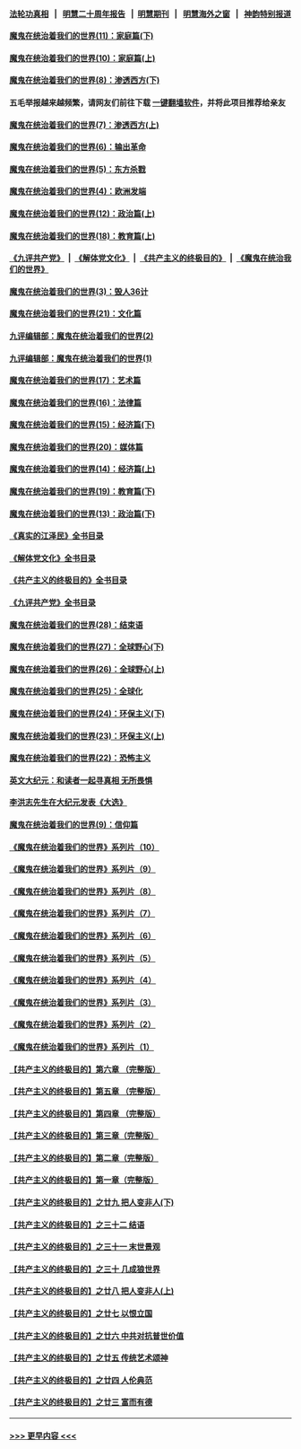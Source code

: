 #### [法轮功真相](https://github.com/gfw-breaker/truth/blob/master/README.md?t=0) &nbsp;&nbsp;|&nbsp;&nbsp; [明慧二十周年报告](https://github.com/gfw-breaker/mh-reports/blob/master/README.md?t=0) &nbsp;&nbsp;|&nbsp;&nbsp;[明慧期刊](https://github.com/gfw-breaker/mh-qikan) &nbsp;&nbsp;|&nbsp;&nbsp; [明慧海外之窗](https://github.com/gfw-breaker/mh-news/blob/master/README.md?t=0) &nbsp;&nbsp;|&nbsp;&nbsp; [神韵特别报道](https://github.com/gfw-breaker/mh-news/blob/master/shenyun.md?t=0)
#### [魔鬼在统治着我们的世界(11)：家庭篇(下)](../pages/nsc422/n10440961.md?t=12080251) 
#### [魔鬼在统治着我们的世界(10)：家庭篇(上)](../pages/nsc422/n10435448.md?t=12080251) 
#### [魔鬼在统治着我们的世界(8)：渗透西方(下)](../pages/nsc422/n10429603.md?t=12080251) 
#### 五毛举报越来越频繁，请网友们前往下载 [一键翻墙软件](https://github.com/gfw-breaker/ssr-accounts)，并将此项目推荐给亲友
#### [魔鬼在统治着我们的世界(7)：渗透西方(上)](../pages/nsc422/n10426013.md?t=12080251) 
#### [魔鬼在统治着我们的世界(6)：输出革命](../pages/nsc422/n10421536.md?t=12080251) 
#### [魔鬼在统治着我们的世界(5)：东方杀戮](../pages/nsc422/n10417707.md?t=12080251) 
#### [魔鬼在统治着我们的世界(4)：欧洲发端](../pages/nsc422/n10414890.md?t=12080251) 
#### [魔鬼在统治着我们的世界(12)：政治篇(上)](../pages/nsc422/n10444576.md?t=12080251) 
#### [魔鬼在统治着我们的世界(18)：教育篇(上)](../pages/nsc422/n10526970.md?t=12080251) 
#### [《九评共产党》](https://github.com/begood0513/9ping.md/blob/master/README.md) &nbsp;|&nbsp; [《解体党文化》](../../../../jtdwh.md/blob/master/README.md)  &nbsp;|&nbsp; [《共产主义的终极目的》](../../../../gczydzjmd.md/blob/master/README.md) &nbsp;|&nbsp; [《魔鬼在统治我们的世界》](../../../../mgztzwmdsj.md/blob/master/README.md) 
#### [魔鬼在统治着我们的世界(3)：毁人36计](../pages/nsc422/n10411583.md?t=12080251) 
#### [魔鬼在统治着我们的世界(21)：文化篇](../pages/nsc422/n10597706.md?t=12080251) 
#### [九评编辑部：魔鬼在统治着我们的世界(2)](../pages/nsc422/n10410036.md?t=12080251) 
#### [九评编辑部：魔鬼在统治着我们的世界(1)](../pages/nsc422/n10406825.md?t=12080251) 
#### [魔鬼在统治着我们的世界(17)：艺术篇](../pages/nsc422/n10499093.md?t=12080251) 
#### [魔鬼在统治着我们的世界(16)：法律篇](../pages/nsc422/n10485969.md?t=12080251) 
#### [魔鬼在统治着我们的世界(15)：经济篇(下)](../pages/nsc422/n10469975.md?t=12080251) 
#### [魔鬼在统治着我们的世界(20)：媒体篇](../pages/nsc422/n10586579.md?t=12080251) 
#### [魔鬼在统治着我们的世界(14)：经济篇(上)](../pages/nsc422/n10457370.md?t=12080251) 
#### [魔鬼在统治着我们的世界(19)：教育篇(下)](../pages/nsc422/n10564808.md?t=12080251) 
#### [魔鬼在统治着我们的世界(13)：政治篇(下)](../pages/nsc422/n10448270.md?t=12080251) 
#### [《真实的江泽民》全书目录](../pages/nsc422/n13721399.md?t=12080251) 
#### [《解体党文化》全书目录](../pages/nsc422/n13721157.md?t=12080251) 
#### [《共产主义的终极目的》全书目录](../pages/nsc422/n13721048.md?t=12080251) 
#### [《九评共产党》全书目录](../pages/nsc422/n13708085.md?t=12080251) 
#### [魔鬼在统治着我们的世界(28)：结束语](../pages/nsc422/n10936246.md?t=12080251) 
#### [魔鬼在统治着我们的世界(27)：全球野心(下)](../pages/nsc422/n10928319.md?t=12080251) 
#### [魔鬼在统治着我们的世界(26)：全球野心(上)](../pages/nsc422/n10900318.md?t=12080251) 
#### [魔鬼在统治着我们的世界(25)：全球化](../pages/nsc422/n10788205.md?t=12080251) 
#### [魔鬼在统治着我们的世界(24)：环保主义(下)](../pages/nsc422/n10695307.md?t=12080251) 
#### [魔鬼在统治着我们的世界(23)：环保主义(上)](../pages/nsc422/n10688613.md?t=12080251) 
#### [魔鬼在统治着我们的世界(22)：恐怖主义](../pages/nsc422/n10614727.md?t=12080251) 
#### [英文大纪元：和读者一起寻真相 无所畏惧](../pages/nsc422/n12542027.md?t=12080251) 
#### [李洪志先生在大纪元发表《大选》](../pages/nsc422/n12534746.md?t=12080251) 
#### [魔鬼在统治着我们的世界(9)：信仰篇](../pages/nsc422/n10432159.md?t=12080251) 
#### [《魔鬼在统治着我们的世界》系列片（10）](../pages/nsc422/n12292670.md?t=12080251) 
#### [《魔鬼在统治着我们的世界》系列片（9）](../pages/nsc422/n12290859.md?t=12080251) 
#### [《魔鬼在统治着我们的世界》系列片（8）](../pages/nsc422/n12287445.md?t=12080251) 
#### [《魔鬼在统治着我们的世界》系列片（7）](../pages/nsc422/n12283425.md?t=12080251) 
#### [《魔鬼在统治着我们的世界》系列片（6）](../pages/nsc422/n12282314.md?t=12080251) 
#### [《魔鬼在统治着我们的世界》系列片（5）](../pages/nsc422/n12281419.md?t=12080251) 
#### [《魔鬼在统治着我们的世界》系列片（4）](../pages/nsc422/n12274024.md?t=12080251) 
#### [《魔鬼在统治着我们的世界》系列片（3）](../pages/nsc422/n12271322.md?t=12080251) 
#### [《魔鬼在统治着我们的世界》系列片（2）](../pages/nsc422/n12269049.md?t=12080251) 
#### [《魔鬼在统治着我们的世界》系列片（1）](../pages/nsc422/n12267575.md?t=12080251) 
#### [【共产主义的终极目的】第六章 （完整版）](../pages/nsc422/n11428913.md?t=12080251) 
#### [【共产主义的终极目的】第五章 （完整版）](../pages/nsc422/n11428912.md?t=12080251) 
#### [【共产主义的终极目的】第四章 （完整版）](../pages/nsc422/n11428907.md?t=12080251) 
#### [【共产主义的终极目的】第三章（完整版）](../pages/nsc422/n11428848.md?t=12080251) 
#### [【共产主义的终极目的】第二章（完整版）](../pages/nsc422/n11428831.md?t=12080251) 
#### [【共产主义的终极目的】第一章（完整版）](../pages/nsc422/n11417651.md?t=12080251) 
#### [【共产主义的终极目的】之廿九 把人变非人(下)](../pages/nsc422/n11344140.md?t=12080251) 
#### [【共产主义的终极目的】之三十二 结语](../pages/nsc422/n11360535.md?t=12080251) 
#### [【共产主义的终极目的】之三十一 末世景观](../pages/nsc422/n11351129.md?t=12080251) 
#### [【共产主义的终极目的】之三十 几成狼世界](../pages/nsc422/n11348280.md?t=12080251) 
#### [【共产主义的终极目的】之廿八 把人变非人(上)](../pages/nsc422/n11340492.md?t=12080251) 
#### [【共产主义的终极目的】之廿七 以恨立国](../pages/nsc422/n11336944.md?t=12080251) 
#### [【共产主义的终极目的】之廿六 中共对抗普世价值](../pages/nsc422/n11324785.md?t=12080251) 
#### [【共产主义的终极目的】之廿五 传统艺术颂神](../pages/nsc422/n11296396.md?t=12080251) 
#### [【共产主义的终极目的】之廿四 人伦典范](../pages/nsc422/n11296397.md?t=12080251) 
#### [【共产主义的终极目的】之廿三 富而有德](../pages/nsc422/n11283598.md?t=12080251) 

----
#### [ >>> 更早内容 <<< ](../indexes/nsc422-earlier.md)
